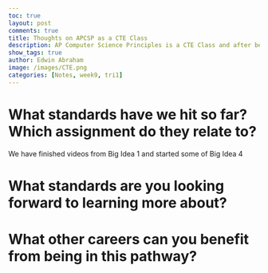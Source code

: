 ```yaml
---
toc: true
layout: post
comments: true
title: Thoughts on APCSP as a CTE Class
description: AP Computer Science Principles is a CTE Class and after being in this class for almost 9 weeks, this was my experience in the class
show_tags: true
author: Edwin Abraham
image: /images/CTE.png
categories: [Notes, week9, tri1]
---
```


# What standards have we hit so far? Which assignment do they relate to?
We have finished videos from Big Idea 1 and started some of Big Idea 4
# What standards are you looking forward to learning more about?

# What other careers can you benefit from being in this pathway?
